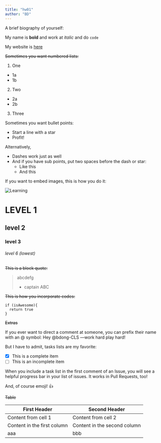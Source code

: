 ```yaml
---
title: "hw01"
author: "BD"
---
```


A brief biography of yourself:

My name is **bold** and work at *italic* and do `code`

My website is [here](https://cls.gmu.edu/)


~~Sometimes you want numbered lists:~~

1. One
  * 1a
  * 1b 
2. Two
  - 2a
  - 2b
3. Three

Sometimes you want bullet points:

* Start a line with a star
* Profit!

Alternatively,

- Dashes work just as well
- And if you have sub points, put two spaces before the dash or star:
  - Like this
  - And this


If you want to embed images, this is how you do it:

![Learning](https://octodex.github.com/images/yaktocat.png)


# LEVEL 1 

## level 2  

### level 3 

###### level 6 (lowest)


~~This is a block quote:~~

> abcdefg
> - captain ABC


~~This is how you incorporate codes:~~
``` 
if (isAwesome){
  return true
}
```


~~Extras~~

If you ever want to direct a comment at someone, you can prefix their name with an @ symbol: Hey @bdong-CLS —work hard play hard! 


But I have to admit, tasks lists are my favorite:

- [x] This is a complete item
- [ ] This is an incomplete item

When you include a task list in the first comment of an Issue, you will see a helpful progress bar in your list of issues. It works in Pull Requests, too!

And, of course emoji! :+1:




~~Table~~

First Header | Second Header
------------ | -------------
Content from cell 1 | Content from cell 2
Content in the first column | Content in the second column
aaa | bbb 




















